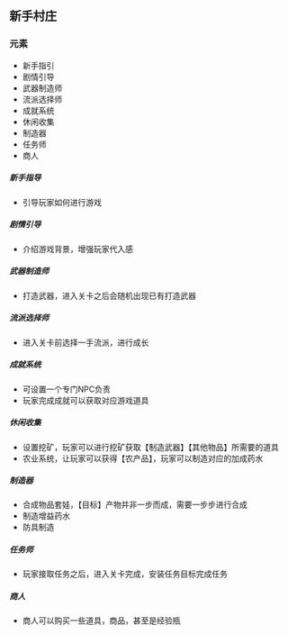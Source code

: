 ## 新手村庄

### 元素
- 新手指引
- 剧情引导
- 武器制造师
- 流派选择师
- 成就系统
- 休闲收集
- 制造器
- 任务师
- 商人

##### 新手指导

- 引导玩家如何进行游戏

##### 剧情引导

- 介绍游戏背景，增强玩家代入感

##### 武器制造师

- 打造武器，进入关卡之后会随机出现已有打造武器

##### 流派选择师

- 进入关卡前选择一手流派，进行成长

##### 成就系统

- 可设置一个专门NPC负责
- 玩家完成成就可以获取对应游戏道具

##### 休闲收集

- 设置挖矿，玩家可以进行挖矿获取【制造武器】【其他物品】所需要的道具
- 农业系统，让玩家可以获得【农产品】，玩家可以制造对应的加成药水

##### 制造器
- 合成物品套娃，【目标】产物并非一步而成，需要一步步进行合成
- 制造增益药水
- 防具制造

##### 任务师
- 玩家接取任务之后，进入关卡完成，安装任务目标完成任务

##### 商人
- 商人可以购买一些道具，商品，甚至是经验瓶